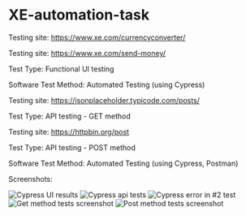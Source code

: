 # XE-automation-task

Testing site: https://www.xe.com/currencyconverter/

Testing site: https://www.xe.com/send-money/

Test Type: Functional UI testing

Software Test Method: Automated Testing (using Cypress)

Testing site: https://jsonplaceholder.typicode.com/posts/

Test Type: API testing - GET method

Testing site: https://httpbin.org/post

Test Type: API testing - POST method

Software Test Method: Automated Testing (using Cypress, Postman)

Screenshots:

![Cypress UI results](https://github.com/srmiljus/XE-automation-task/assets/81557246/afa67e41-0ad5-4c7c-baf0-0ca8c4c9c855)
![Cypress api tests](https://github.com/srmiljus/XE-automation-task/assets/81557246/9d1f7863-3f5f-427b-8acf-39109bad1430)
![Cypress error in #2 test](https://github.com/srmiljus/XE-automation-task/assets/81557246/2e51f879-a7f0-4c94-9754-1b0941ebc6c0)
![Get method tests screenshot](https://github.com/srmiljus/XE-automation-task/assets/81557246/c3b4f137-9799-4544-8b69-509470d45806)
![Post method tests screenshot](https://github.com/srmiljus/XE-automation-task/assets/81557246/66d190b4-65ef-40bc-97b8-d4b2dde011ba)
